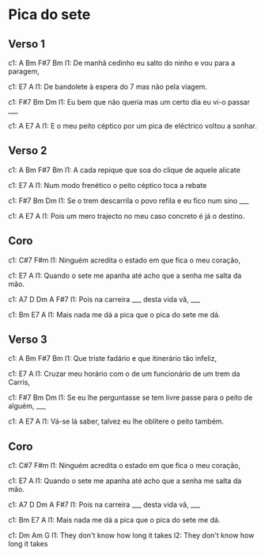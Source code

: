 # Pica do sete


## Verso 1

c1:    A                                              Bm       F#7      Bm
l1: De manhã cedinho eu salto do ninho e vou para a paragem,

c1:         E7                                A
l1: De bandolete à espera do 7 mas não pela viagem.

c1:                   F#7                            Bm   Dm
l1: Eu bem que não queria mas um certo dia eu vi-o passar ___

c1:               A                       E7                  A
l1: E o meu peito céptico por um pica de eléctrico voltou a sonhar.

## Verso 2

c1:   A                                           Bm       F#7        Bm
l1: A cada repique que soa do clique de aquele alicate

c1:             E7                              A
l1: Num modo frenético o peito céptico toca a rebate

c1:                F#7                               Bm   Dm
l1: Se o trem descarrila o povo refila e eu fico num sino ___

c1:                 A                    E7              A
l1: Pois um mero trajecto no meu caso concreto é já o destino.

## Coro

c1:             C#7                                 F#m
l1: Ninguém acredita o estado em que fica o meu coração,

c1:                   E7                                     A
l1: Quando o sete me apanha até acho que a senha me salta da mão.

c1: A7             D Dm             A   F#7
l1: Pois na carreira ___ desta vida vã, ___

c1:              Bm              E7              A
l1: Mais nada me dá a pica que o pica do sete me dá.

## Verso 3

c1:     A                                       Bm     F#7    Bm
l1: Que triste fadário e que itinerário tão infeliz,

c1:              E7                                            A
l1: Cruzar meu horário com o de um funcionário de um trem da Carris,

c1:                 F#7                                        Bm    Dm
l1: Se eu lhe perguntasse se tem livre passe para o peito de alguém, ___

c1:            A                      E7              A
l1: Vá-se lá saber, talvez eu lhe oblitere o peito também.

## Coro

c1:             C#7                                 F#m
l1: Ninguém acredita o estado em que fica o meu coração,

c1:                   E7                                     A
l1: Quando o sete me apanha até acho que a senha me salta da mão.

c1: A7             D Dm             A   F#7
l1: Pois na carreira ___ desta vida vã, ___

c1:              Bm              E7              A
l1: Mais nada me dá a pica que o pica do sete me dá.

c1: Dm                    Am                G
l1: They don't know how   long it  takes
l2:            They don't know how long  it takes